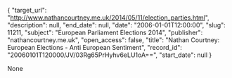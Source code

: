 {
  "target_url": "http://www.nathancourtney.me.uk/2014/05/11/election_parties.html", 
  "description": null, 
  "end_date": null, 
  "date": "2006-01-01T12:00:00", 
  "slug": 11211, 
  "subject": "European Parliament Elections 2014", 
  "publisher": "nathancourtney.me.uk", 
  "open_access": false, 
  "title": "Nathan Courtney: European Elections - Anti European Sentiment", 
  "record_id": "20060101T120000/JV/03Rg65PrHyhv6eLU1oA==", 
  "start_date": null
}

None